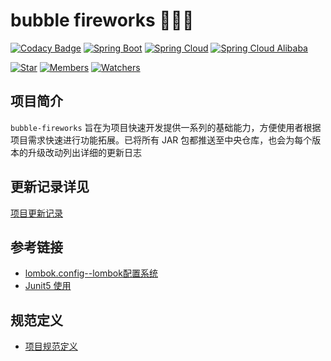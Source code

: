 # bubble fireworks 🎉🎉🎉

[![Codacy Badge](https://api.codacy.com/project/badge/Grade/63f51f8ee55f42bd8284c1c04e2b6f7d)](https://app.codacy.com/manual/fxbin/bubble-fireworks?utm_source=github.com&utm_medium=referral&utm_content=fxbin/bubble-fireworks&utm_campaign=Badge_Grade_Settings)
[![Spring Boot](https://img.shields.io/badge/SpringBoot-2.7.14-brightgreen.svg)](https://github.com/spring-projects/spring-boot)
[![Spring Cloud](https://img.shields.io/badge/SpringCloud-2021.0.8-brightgreen.svg)](https://github.com/spring-cloud)
[![Spring Cloud Alibaba](https://img.shields.io/badge/SpringCloudAlibaba-2021.0.5.0-brightgreen.svg)](https://github.com/alibaba/spring-cloud-alibaba)

[![Star](https://img.shields.io/github/stars/fxbin/bubble-fireworks.svg?label=Stars&style=social)](https://github.com/fxbin/bubble-fireworks/stargazers)
[![Members](https://img.shields.io/github/forks/fxbin/bubble-fireworks.svg?label=Fork&style=social)](https://github.com/fxbin/bubble-fireworks/network/members)
[![Watchers](https://img.shields.io/github/watchers/fxbin/bubble-fireworks.svg?label=Watch&style=social)](https://github.com/fxbin/bubble-fireworks/watchers)

## 项目简介

`bubble-fireworks` 旨在为项目快速开发提供一系列的基础能力，方便使用者根据项目需求快速进行功能拓展。已将所有 JAR 包都推送至中央仓库，也会为每个版本的升级改动列出详细的更新日志

## 更新记录详见
[项目更新记录](CHANGELOG.md)

## 参考链接
* [lombok.config--lombok配置系统](https://www.freesion.com/article/8894123984/)
* [Junit5 使用](https://www.morcat.cn/archives/junit5)

## 规范定义
* [项目规范定义](docs/规范定义.md)